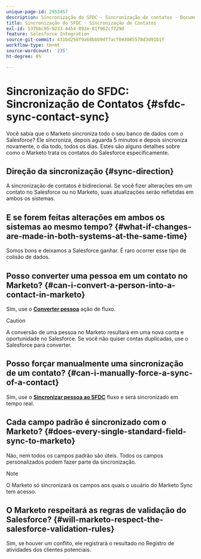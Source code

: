 ```yaml
---
unique-page-id: 2953457
description: Sincronização do SFDC - Sincronização de contatos - Documentação do Marketo - Documentação do produto
title: Sincronização do SFDC - Sincronização de Contatos
exl-id: 537bbc95-9233-4454-892e-81f962cf729d
feature: Salesforce Integration
source-git-commit: 431bd258f9a68bbb9df7acf043085578d3d91b1f
workflow-type: tm+mt
source-wordcount: '235'
ht-degree: 0%

---
```


# Sincronização do SFDC: Sincronização de Contatos {#sfdc-sync-contact-sync}

Você sabia que o Marketo sincroniza todo o seu banco de dados com o Salesforce? Ele sincroniza, depois aguarda 5 minutos e depois sincroniza novamente, o dia todo, todos os dias. Estes são alguns detalhes sobre como o Marketo trata os contatos do Salesforce especificamente.

## Direção da sincronização {#sync-direction}

A sincronização de contatos é bidirecional. Se você fizer alterações em um contato no Salesforce ou no Marketo, suas atualizações serão refletidas em ambos os sistemas.

## E se forem feitas alterações em ambos os sistemas ao mesmo tempo? {#what-if-changes-are-made-in-both-systems-at-the-same-time}

Somos bons e deixamos a Salesforce ganhar. É raro ocorrer esse tipo de colisão de dados.

## Posso converter uma pessoa em um contato no Marketo? {#can-i-convert-a-person-into-a-contact-in-marketo}

Sim, use o **[Converter pessoa](/help/marketo/product-docs/core-marketo-concepts/smart-campaigns/flow-actions/convert-person.md)** ação de fluxo.

>[!CAUTION]
>
>A conversão de uma pessoa no Marketo resultará em uma nova conta e oportunidade no Salesforce. Se você não quiser contas duplicadas, use o Salesforce para converter.

## Posso forçar manualmente uma sincronização de um contato? {#can-i-manually-force-a-sync-of-a-contact}

Sim, use o **[Sincronizar pessoa ao SFDC](/help/marketo/product-docs/core-marketo-concepts/smart-campaigns/salesforce-flow-actions/sync-person-to-sfdc.md)** fluxo e será sincronizado em tempo real.

## Cada campo padrão é sincronizado com o Marketo? {#does-every-single-standard-field-sync-to-marketo}

Não, nem todos os campos padrão são úteis. Todos os campos personalizados podem fazer parte da sincronização.

>[!NOTE]
>
>O Marketo só sincronizará os campos aos quais o usuário do Marketo Sync tem acesso.

## O Marketo respeitará as regras de validação do Salesforce? {#will-marketo-respect-the-salesforce-validation-rules}

Sim, se houver um conflito, ele registrará o resultado no Registro de atividades dos clientes potenciais.
